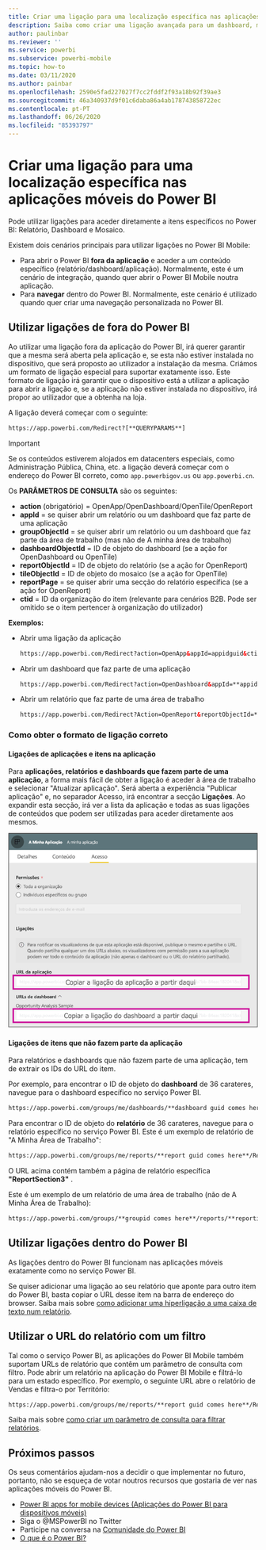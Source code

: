 ```yaml
---
title: Criar uma ligação para uma localização específica nas aplicações móveis do Power BI
description: Saiba como criar uma ligação avançada para um dashboard, mosaico ou relatório específico na aplicação móvel do Power BI com um identificador de recurso uniforme (URI).
author: paulinbar
ms.reviewer: ''
ms.service: powerbi
ms.subservice: powerbi-mobile
ms.topic: how-to
ms.date: 03/11/2020
ms.author: painbar
ms.openlocfilehash: 2590e5fad227027f7cc2fddf2f93a18b92f39ae3
ms.sourcegitcommit: 46a340937d9f01c6daba86a4ab178743858722ec
ms.contentlocale: pt-PT
ms.lasthandoff: 06/26/2020
ms.locfileid: "85393797"
---
```

# <a name="create-a-link-to-a-specific-location-in-the-power-bi-mobile-apps"></a>Criar uma ligação para uma localização específica nas aplicações móveis do Power BI
Pode utilizar ligações para aceder diretamente a itens específicos no Power BI: Relatório, Dashboard e Mosaico.

Existem dois cenários principais para utilizar ligações no Power BI Mobile: 

* Para abrir o Power BI **fora da aplicação** e aceder a um conteúdo específico (relatório/dashboard/aplicação). Normalmente, este é um cenário de integração, quando quer abrir o Power BI Mobile noutra aplicação. 
* Para **navegar** dentro do Power BI. Normalmente, este cenário é utilizado quando quer criar uma navegação personalizada no Power BI.


## <a name="use-links-from-outside-of-power-bi"></a>Utilizar ligações de fora do Power BI
Ao utilizar uma ligação fora da aplicação do Power BI, irá querer garantir que a mesma será aberta pela aplicação e, se esta não estiver instalada no dispositivo, que será proposto ao utilizador a instalação da mesma. Criámos um formato de ligação especial para suportar exatamente isso. Este formato de ligação irá garantir que o dispositivo está a utilizar a aplicação para abrir a ligação e, se a aplicação não estiver instalada no dispositivo, irá propor ao utilizador que a obtenha na loja.

A ligação deverá começar com o seguinte:  
```html
https://app.powerbi.com/Redirect?[**QUERYPARAMS**]
```

> [!IMPORTANT]
> Se os conteúdos estiverem alojados em datacenters especiais, como Administração Pública, China, etc. a ligação deverá começar com o endereço do Power BI correto, como `app.powerbigov.us` ou `app.powerbi.cn`.   
>


Os **PARÂMETROS DE CONSULTA** são os seguintes:
* **action** (obrigatório) = OpenApp/OpenDashboard/OpenTile/OpenReport
* **appId** = se quiser abrir um relatório ou um dashboard que faz parte de uma aplicação 
* **groupObjectId** = se quiser abrir um relatório ou um dashboard que faz parte da área de trabalho (mas não de A minha área de trabalho)
* **dashboardObjectId** = ID de objeto do dashboard (se a ação for OpenDashboard ou OpenTile)
* **reportObjectId** = ID de objeto do relatório (se a ação for OpenReport)
* **tileObjectId** = ID de objeto do mosaico (se a ação for OpenTile)
* **reportPage** = se quiser abrir uma secção do relatório específica (se a ação for OpenReport)
* **ctid** = ID da organização do item (relevante para cenários B2B. Pode ser omitido se o item pertencer à organização do utilizador)

**Exemplos:**

* Abrir uma ligação da aplicação 
  ```html
  https://app.powerbi.com/Redirect?action=OpenApp&appId=appidguid&ctid=organizationid
  ```

* Abrir um dashboard que faz parte de uma aplicação 
  ```html
  https://app.powerbi.com/Redirect?action=OpenDashboard&appId=**appidguid**&dashboardObjectId=**dashboardidguid**&ctid=**organizationid**
  ```

* Abrir um relatório que faz parte de uma área de trabalho
  ```html
  https://app.powerbi.com/Redirect?Action=OpenReport&reportObjectId=**reportidguid**&groupObjectId=**groupidguid**&reportPage=**ReportSectionName**
  ```

### <a name="how-to-get-the-right-link-format"></a>Como obter o formato de ligação correto

#### <a name="links-of-apps-and-items-in-app"></a>Ligações de aplicações e itens na aplicação

Para **aplicações, relatórios e dashboards que fazem parte de uma aplicação**, a forma mais fácil de obter a ligação é aceder à área de trabalho e selecionar "Atualizar aplicação". Será aberta a experiência "Publicar aplicação" e, no separador Acesso, irá encontrar a secção **Ligações**. Ao expandir esta secção, irá ver a lista da aplicação e todas as suas ligações de conteúdos que podem ser utilizadas para aceder diretamente aos mesmos.

![Ligações de Publicar aplicação do Power BI ](./media/mobile-apps-links/mobile-link-copy-app-links.png)

#### <a name="links-of-items-not-in-app"></a>Ligações de itens que não fazem parte da aplicação 

Para relatórios e dashboards que não fazem parte de uma aplicação, tem de extrair os IDs do URL do item.

Por exemplo, para encontrar o ID de objeto do **dashboard** de 36 carateres, navegue para o dashboard específico no serviço Power BI. 

```html
https://app.powerbi.com/groups/me/dashboards/**dashboard guid comes here**?ctid=**organization id comes here**`
```

Para encontrar o ID de objeto do **relatório** de 36 carateres, navegue para o relatório específico no serviço Power BI.
Este é um exemplo de relatório de "A Minha Área de Trabalho":

```html
https://app.powerbi.com/groups/me/reports/**report guid comes here**/ReportSection3?ctid=**organization id comes here**`
```
O URL acima contém também a página de relatório específica **"ReportSection3"** .

Este é um exemplo de um relatório de uma área de trabalho (não de A Minha Área de Trabalho):

```html
https://app.powerbi.com/groups/**groupid comes here**/reports/**reportid comes here**/ReportSection1?ctid=**organizationid comes here**
```

## <a name="use-links-inside-power-bi"></a>Utilizar ligações dentro do Power BI

As ligações dentro do Power BI funcionam nas aplicações móveis exatamente como no serviço Power BI.

Se quiser adicionar uma ligação ao seu relatório que aponte para outro item do Power BI, basta copiar o URL desse item na barra de endereço do browser. Saiba mais sobre [como adicionar uma hiperligação a uma caixa de texto num relatório](https://docs.microsoft.com/power-bi/service-add-hyperlink-to-text-box).

## <a name="use-report-url-with-filter"></a>Utilizar o URL do relatório com um filtro
Tal como o serviço Power BI, as aplicações do Power BI Mobile também suportam URLs de relatório que contêm um parâmetro de consulta com filtro. Pode abrir um relatório na aplicação do Power BI Mobile e filtrá-lo para um estado específico. Por exemplo, o seguinte URL abre o relatório de Vendas e filtra-o por Território:

```html
https://app.powerbi.com/groups/me/reports/**report guid comes here**/ReportSection3?ctid=**organization id comes here**&filter=Store/Territory eq 'NC'
```

Saiba mais sobre [como criar um parâmetro de consulta para filtrar relatórios](https://docs.microsoft.com/power-bi/service-url-filters).

## <a name="next-steps"></a>Próximos passos
Os seus comentários ajudam-nos a decidir o que implementar no futuro, portanto, não se esqueça de votar noutros recursos que gostaria de ver nas aplicações móveis do Power BI. 

* [Power BI apps for mobile devices (Aplicações do Power BI para dispositivos móveis)](mobile-apps-for-mobile-devices.md)
* Siga o @MSPowerBI no Twitter
* Participe na conversa na [Comunidade do Power BI](https://community.powerbi.com/)
* [O que é o Power BI?](../../fundamentals/power-bi-overview.md)


